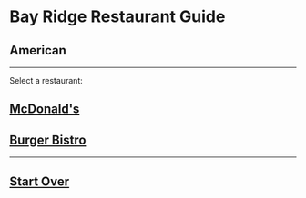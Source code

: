 # Bay Ridge Restaurant Guide
## American
---
Select a restaurant:
## [McDonald's](http://www.mcdonalds.com/)
## [Burger Bistro](http://www.theburgerbistro.com/)
---
## [Start Over](../home.md)